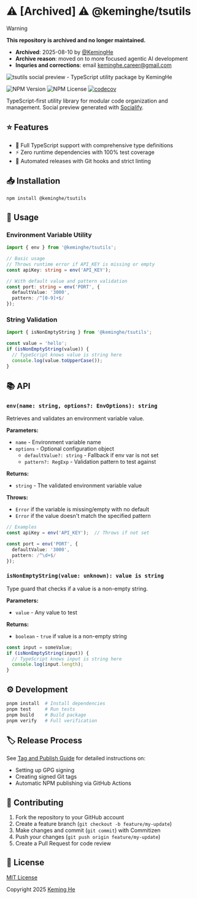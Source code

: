 # ⚠️ [Archived] ⚠️ @keminghe/tsutils

> [!WARNING]
> **This repository is archived and no longer maintained.**
>
> - **Archived**: 2025-08-10 by [@KemingHe](https://github.com/KemingHe)
> - **Archive reason**: moved on to more focused agentic AI development
> - **Inquries and corrections**: email [keminghe.career@gmail.com](mailto:keminghe.career@gmail.com)

![tsutils social preview - TypeScript utility package by KemingHe](https://socialify.git.ci/KemingHe/tsutils/image?description=1&language=1&name=1&owner=1&theme=Light)

![NPM Version](https://img.shields.io/npm/v/%40keminghe%2Ftsutils)
![NPM License](https://img.shields.io/npm/l/%40keminghe%2Ftsutils)
[![codecov](https://codecov.io/gh/KemingHe/tsutils/graph/badge.svg?token=zipOygWCTa)](https://codecov.io/gh/KemingHe/tsutils)

TypeScript-first utility library for modular code organization and management. Social preview generated with [Socialify](https://socialify.git.ci).

## ⭐ Features

- 📝 Full TypeScript support with comprehensive type definitions
- ⚡️ Zero runtime dependencies with 100% test coverage
- 🔄 Automated releases with Git hooks and strict linting

## 📥 Installation

```bash
npm install @keminghe/tsutils
```

## 🚀 Usage

### Environment Variable Utility

```typescript
import { env } from '@keminghe/tsutils';

// Basic usage
// Throws runtime error if API_KEY is missing or empty
const apiKey: string = env('API_KEY');

// With default value and pattern validation
const port: string = env('PORT', {
  defaultValue: '3000',
  pattern: /^[0-9]+$/
});
```

### String Validation

```typescript
import { isNonEmptyString } from '@keminghe/tsutils';

const value = 'hello';
if (isNonEmptyString(value)) {
  // TypeScript knows value is string here
  console.log(value.toUpperCase());
}
```

## 📚 API

### `env(name: string, options?: EnvOptions): string`

Retrieves and validates an environment variable value.

**Parameters:**

- `name` - Environment variable name
- `options` - Optional configuration object
  - `defaultValue?: string` - Fallback if env var is not set
  - `pattern?: RegExp` - Validation pattern to test against

**Returns:**

- `string` - The validated environment variable value

**Throws:**

- `Error` if the variable is missing/empty with no default
- `Error` if the value doesn't match the specified pattern

```typescript
// Examples
const apiKey = env('API_KEY');  // Throws if not set

const port = env('PORT', {
  defaultValue: '3000',
  pattern: /^\d+$/
});
```

### `isNonEmptyString(value: unknown): value is string`

Type guard that checks if a value is a non-empty string.

**Parameters:**

- `value` - Any value to test

**Returns:**

- `boolean` - `true` if value is a non-empty string

```typescript
const input = someValue;
if (isNonEmptyString(input)) {
  // TypeScript knows input is string here
  console.log(input.length);
}
```

## ⚙️ Development

```bash
pnpm install  # Install dependencies
pnpm test     # Run tests
pnpm build    # Build package
pnpm verify   # Full verification
```

## 🏷️ Release Process

See [Tag and Publish Guide](https://github.com/KemingHe/tsutils/blob/main/docs/tag-and-publish.md) for detailed instructions on:

- Setting up GPG signing
- Creating signed Git tags
- Automatic NPM publishing via GitHub Actions

## 🤝 Contributing

1. Fork the repository to your GitHub account
2. Create a feature branch (`git checkout -b feature/my-update`)
3. Make changes and commit (`git commit`) with Commitizen
4. Push your changes (`git push origin feature/my-update`)
5. Create a Pull Request for code review

## 📄 License

[MIT License](https://github.com/KemingHe/tsutils/blob/main/LICENSE)

Copyright 2025 [Keming He](http://linkedin.com/in/keminghe)
